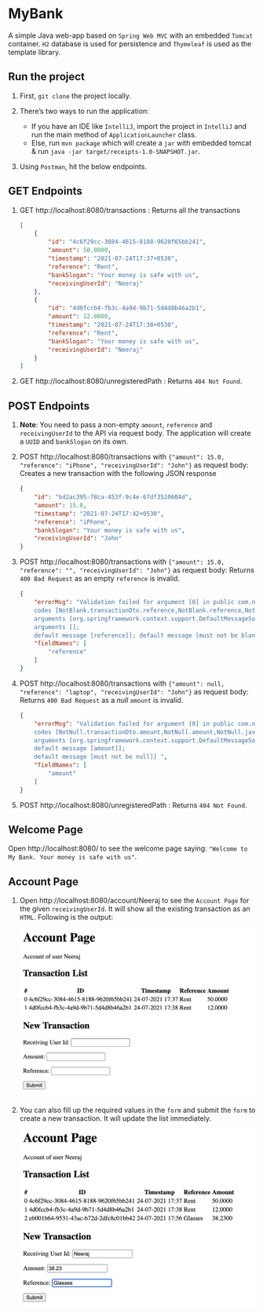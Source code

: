 # MyBank

A simple Java web-app based on `Spring Web MVC` with an embedded `Tomcat` container. `H2` database is used for persistence and `Thymeleaf` is used as the template library.

## Run the project

1. First, `git clone` the project locally.

1. There’s two ways to run the application:
    * If you have an IDE like `IntelliJ`, import the project in `IntelliJ` and run the main method of `ApplicationLauncher` class.
    * Else, run `mvn package` which will create a `jar` with embedded tomcat &  run `java -jar target/receipts-1.0-SNAPSHOT.jar`.

1. Using `Postman`, hit the below endpoints.

## GET Endpoints

1. GET http://localhost:8080/transactions : Returns all the transactions

    ```json
    [
        {
            "id": "4c6f29cc-3084-4615-8188-9620f65bb241",
            "amount": 50.0000,
            "timestamp": "2021-07-24T17:37+0530",
            "reference": "Rent",
            "bankSlogan": "Your money is safe with us",
            "receivingUserId": "Neeraj"
        },
        {
            "id": "4d0fccb4-fb3c-4a9d-9b71-5d4d8b46a2b1",
            "amount": 12.0000,
            "timestamp": "2021-07-24T17:38+0530",
            "reference": "Rent",
            "bankSlogan": "Your money is safe with us",
            "receivingUserId": "Neeraj"
        }
    ]
    ```

1. GET http://localhost:8080/unregisteredPath : Returns `404 Not Found`.

## POST Endpoints

1. **Note**: You need to pass a non-empty `amount`, `reference` and  `receivingUserId` to the API via request body. The application will create a `UUID` and `bankSlogan` on its own.

1. POST http://localhost:8080/transactions with `{"amount": 15.0, "reference": "iPhone", "receivingUserId": "John"}` as request body: Creates a new transaction with the following JSON response

    ```json
    {
        "id": "bd2ac395-78ca-453f-9c4e-67df3510604d",
        "amount": 15.0,
        "timestamp": "2021-07-24T17:42+0530",
        "reference": "iPhone",
        "bankSlogan": "Your money is safe with us",
        "receivingUserId": "John"
    }
    ```

1. POST http://localhost:8080/transactions with `{"amount": 15.0, "reference": "", "receivingUserId": "John"}` as request body: Returns `400 Bad Request` as an empty `reference` is invalid.

    ```json
    {
        "errorMsg": "Validation failed for argument [0] in public com.neeraj.mybank.model.Transaction com.neeraj.mybank.web.TransactionController.createTransaction(com.neeraj.mybank.dto.TransactionDto): [Field error in object 'transactionDto' on field 'reference': rejected value []; 
        codes [NotBlank.transactionDto.reference,NotBlank.reference,NotBlank.java.lang.String,NotBlank]; 
        arguments [org.springframework.context.support.DefaultMessageSourceResolvable: codes [transactionDto.reference,reference]; 
        arguments []; 
        default message [reference]]; default message [must not be blank]] ",
        "fieldNames": [
            "reference"
        ]
    }
    ```

1. POST http://localhost:8080/transactions with `{"amount": null, "reference": "laptop", "receivingUserId": "John"}` as request body: Returns `400 Bad Request` as a _null_ `amount` is invalid.

    ```json
    {
        "errorMsg": "Validation failed for argument [0] in public com.neeraj.mybank.model.Transaction com.neeraj.mybank.web.TransactionController.createTransaction(com.neeraj.mybank.dto.TransactionDto): [Field error in object 'transactionDto' on field 'amount': rejected value [null]; 
        codes [NotNull.transactionDto.amount,NotNull.amount,NotNull.java.math.BigDecimal,NotNull]; 
        arguments [org.springframework.context.support.DefaultMessageSourceResolvable: codes [transactionDto.amount,amount]; arguments []; 
        default message [amount]]; 
        default message [must not be null]] ",
        "fieldNames": [
            "amount"
        ]
    }
    ```

1. POST http://localhost:8080/unregisteredPath : Returns `404 Not Found`.


## Welcome Page

Open http://localhost:8080/ to see the welcome page saying: `"Welcome to My Bank. Your money is safe with us"`.

## Account Page

1. Open http://localhost:8080/account/Neeraj to see the `Account Page` for the given `receivingUserId`. It will show all the existing transaction as an `HTML`. Following is the output:

    <img src="Images/AccountPageGet.png" width=800 />

1. You can also fill up the required values in the `form` and submit the `form` to create a new transaction. It will update the list immediately.

    <img src="Images/AccountPagePost.png" width=800 />
